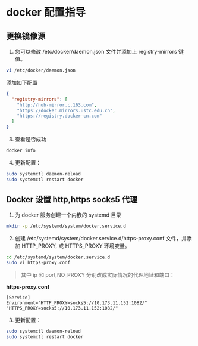 # docker 配置指导

## 更换镜像源

1. 您可以修改 /etc/docker/daemon.json 文件并添加上 registry-mirrors 键值。

```bash
vi /etc/docker/daemon.json
```
添加如下配置

```json
{
  "registry-mirrors": [
    "http://hub-mirror.c.163.com",
    "https://docker.mirrors.ustc.edu.cn",
    "https://registry.docker-cn.com"
  ]
}
```

3. 查看是否成功

```bash
docker info
```


4. 更新配置：

```bash
sudo systemctl daemon-reload
sudo systemctl restart docker
```


## Docker 设置 http,https socks5 代理

1. 为 docker 服务创建一个内嵌的 systemd 目录

```bash
mkdir -p /etc/systemd/system/docker.service.d
```
2. 创建 /etc/systemd/system/docker.service.d/https-proxy.conf 文件，并添加 HTTP_PROXY, 或 HTTPS_PROXY 环境变量。

```bash
cd /etc/systemd/system/docker.service.d
sudo vi https-proxy.conf
```
> 其中 ip 和 port,NO_PROXY 分别改成实际情况的代理地址和端口：

**https-proxy.conf**

```properties
[Service]
Environment="HTTP_PROXY=socks5://10.173.11.152:1082/" "HTTPS_PROXY=socks5://10.173.11.152:1082/"
```

3. 更新配置：

```bash
sudo systemctl daemon-reload
sudo systemctl restart docker
```
